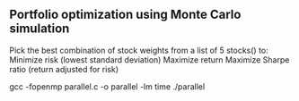 ## Portfolio optimization using Monte Carlo simulation

Pick the best combination of stock weights from a list of 5 stocks() to:
    Minimize risk (lowest standard deviation)
    Maximize return
    Maximize Sharpe ratio (return adjusted for risk)

gcc -fopenmp parallel.c -o parallel -lm
time ./parallel